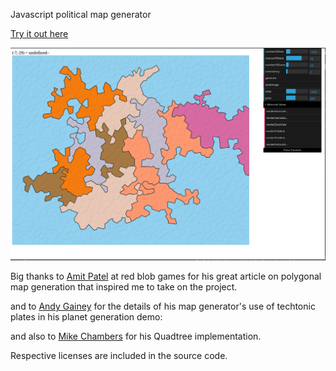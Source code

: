 Javascript political map generator

[Try it out here](https://coryleeio.github.io/political-map-generator/)

![Picture of Map Generator](https://github.com/coryleeio/political-map-generator/blob/assets/example.png)

Big thanks to [Amit Patel](http://www-cs-students.stanford.edu/~amitp/game-programming/polygon-map-generation/) at red blob games for his great article on polygonal map generation that inspired me to take on the project.

and to [Andy Gainey](http://experilous.com/1/blog/post/procedural-planet-generation) for the details of his map generator's use of techtonic plates in his planet generation demo:

and also to
[Mike Chambers](http://www.mikechambers.com/blog/2011/03/21/javascript-quadtree-implementation/) for his Quadtree implementation.


Respective licenses are included in the source code.
